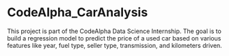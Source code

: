 # CodeAlpha_CarAnalysis
This project is part of the CodeAlpha Data Science Internship. The goal is to build a regression model to predict the price of a used car based on various features like year, fuel type, seller type, transmission, and kilometers driven.
